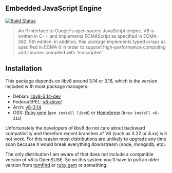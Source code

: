 Embedded JavaScript Engine
--------------------------

[![Build Status](https://travis-ci.org/jeroenooms/V8.svg?branch=master)](https://travis-ci.org/jeroenooms/V8)

> An R interface to Google's open source JavaScript engine.
  V8 is written in C++ and implements ECMAScript as specified in ECMA-262, 5th edition.
  In addition, this package implements typed arrays as specified in ECMA 6 in order to
  support high-performance computing and libraries compiled with 'emscripten'

Installation
------------

This package depends on libv8 around 3.14 or 3.16, which is the version included with most package managers:

 - Debian: [libv8-3.14-dev](https://packages.debian.org/sid/libv8-3.14-dev)
 - Fedora/EPEL: [v8-devel](https://apps.fedoraproject.org/packages/v8-devel)
 - Arch: [v8-3.14](https://aur.archlinux.org/packages/v8-3.14/)
 - OSX: [Ruby gem](https://rubygems.org/gems/libv8/versions/) (`gem install libv8`) or [Homebrew](https://github.com/Homebrew/homebrew-versions/blob/master/v8-315.rb) (`brew install v8-315`)

Unfortunately the developers of libv8 do not care about backward compatibility and therefore recent branches of V8 (such as 3.22 or 4.xx) will not work. For this reason most distributions are unlikely to upgrade any time soon because it would break everything downstream (node, mongodb, etc).

The only distribution I am aware of that does not include a compatible version of v8 is OpenSUSE. So on this system you'll have to pull an older version from [rpmfind](http://www.rpmfind.net/linux/rpm2html/search.php?query=v8&system=opensuse) or [ruby gem](https://rubygems.org/gems/libv8/versions/3.16.14.7) or something.
